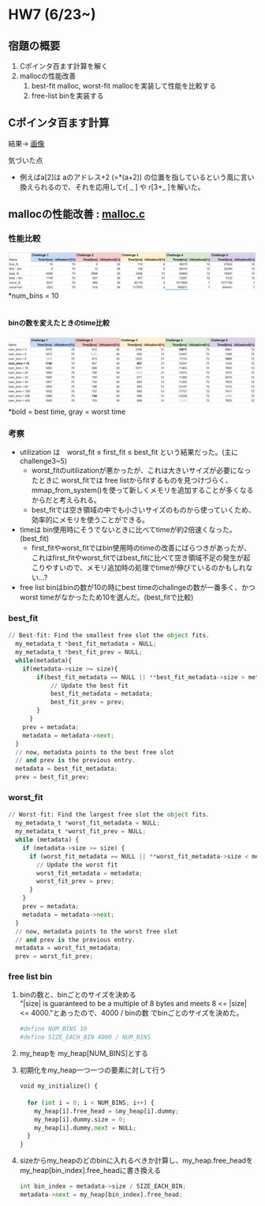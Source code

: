 # HW7 (6/23~)

## 宿題の概要

1. Cポインタ百ます計算を解く
2. mallocの性能改善
    1. best-fit malloc, worst-fit mallocを実装して性能を比較する
    2. free-list binを実装する

## Cポインタ百ます計算

結果→ [画像](calc_pointer_100_Riho_Shimaoka.jpg)

気づいた点

- 例えばa[2]は aのアドレス+2  (=*(a+2)) の位置を指しているという風に言い換えられるので、それを応用してr[ _ ] や r[3+_ ]を解いた。

## mallocの性能改善 : [malloc.c](./malloc_challenge-main/malloc/malloc.c)

### 性能比較
![pic1](./readme_img/compare.jpg)
*num_bins = 10
<br>
<br>

#### binの数を変えたときのtime比較
![pic2](./readme_img/compare_num_bins.jpg)
*bold = best time, gray = worst time 

### 考察

- utilization は　worst_fit ≤ first_fit ≤ best_fit という結果だった。(主にchallenge3~5)
    - worst_fitのuitilizationが悪かったが、これは大きいサイズが必要になったときに worst_fitでは free listからfitするものを見つけづらく、mmap_from_system()を使って新しくメモリを追加することが多くなるからだと考えられる。
    - best_fitでは空き領域の中でも小さいサイズのものから使っていくため、効率的にメモリを使うことができる。
- timeは bin使用時にそうでないときに比べてtimeが約2倍速くなった。(best_fit)
    - first_fitやworst_fitではbin使用時のtimeの改善にばらつきがあったが、これはfirst_fitやworst_fitではbest_fitに比べて空き領域不足の発生が起こりやすいので、メモリ追加時の処理でtimeが伸びているのかもしれない…?
- free list binはbinの数が10の時にbest timeのchallngeの数が一番多く、かつworst timeがなかったため10を選んだ。(best_fitで比較)



### best_fit

```python
// Best-fit: Find the smallest free slot the object fits.
  my_metadata_t *best_fit_metadata = NULL;
  my_metadata_t *best_fit_prev = NULL;
  while(metadata){
    if(metadata->size >= size){
        if(best_fit_metadata == NULL || **best_fit_metadata->size > metadata->size**){
            // Update the best fit
            best_fit_metadata = metadata;
            best_fit_prev = prev;
        }
      }
    prev = metadata;
    metadata = metadata->next;
  }
  // now, metadata points to the best free slot
  // and prev is the previous entry.
  metadata = best_fit_metadata;
  prev = best_fit_prev;
```



### worst_fit

```python
// Worst-fit: Find the largest free slot the object fits.
  my_metadata_t *worst_fit_metadata = NULL;
  my_metadata_t *worst_fit_prev = NULL;
  while (metadata) {
    if (metadata->size >= size) {
      if (worst_fit_metadata == NULL || **worst_fit_metadata->size < metadata->size**) {
        // Update the worst fit
        worst_fit_metadata = metadata;
        worst_fit_prev = prev;
      }
    }
    prev = metadata;
    metadata = metadata->next;
  }
  // now, metadata points to the worst free slot
  // and prev is the previous entry.
  metadata = worst_fit_metadata;
  prev = worst_fit_prev;
```



### free list bin

1. binの数と、binごとのサイズを決める
    <br>
    "|size| is guaranteed to be a multiple of 8 bytes and meets 8 <= |size| <= 4000."とあったので、4000 / binの数 でbinごとのサイズを決めた。
    
    ```python
    #define NUM_BINS 10
    #define SIZE_EACH_BIN 4000 / NUM_BINS
    ```
    
2. my_heapを my_heap[NUM_BINS]とする
3. 初期化をmy_heap一つ一つの要素に対して行う
    
    ```python
    void my_initialize() {
    
      for (int i = 0; i < NUM_BINS; i++) {
        my_heap[i].free_head = &my_heap[i].dummy;
        my_heap[i].dummy.size = 0;
        my_heap[i].dummy.next = NULL;
      }
    }
    ```
    
4. sizeからmy_heapのどのbinに入れるべきか計算し、my_heap.free_headをmy_heap[bin_index].free_headに書き換える
    
    ```python
    int bin_index = metadata->size / SIZE_EACH_BIN;
    metadata->next = my_heap[bin_index].free_head;
    ```